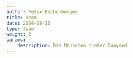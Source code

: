 ```yaml
---
author: Felix Eichenberger
title: Team
date: 2024-08-16
type: team
weight: 2
params:
    description: Die Menschen hinter Ganymed
---
```


<!-- # Unsere Betriebsleitung -->


<!-- [Irina]({{< ref "/verein/team/irina.md" >}} "Irina") -->

<!-- # Unser Vorstand -->

<!-- Willst du mit unserem Vorstand in Kontakt treten? Sende uns eine Email hier, wir freuen uns über deine Nachricht! -->
